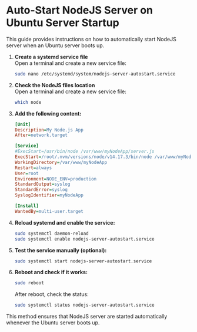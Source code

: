 # Auto-Start NodeJS Server on Ubuntu Server Startup

This guide provides instructions on how to automatically start NodeJS server when an Ubuntu server boots up.

1. **Create a systemd service file**  
   Open a terminal and create a new service file:
   ```bash
   sudo nano /etc/systemd/system/nodejs-server-autostart.service
   ```
2. **Check the NodeJS files location**  
   Open a terminal and create a new service file:
   ```bash
   which node
   ```

3. **Add the following content:**
   ```ini
   [Unit]
   Description=My Node.js App
   After=network.target

   [Service]
   #ExecStart=/usr/bin/node /var/www/myNodeApp/server.js
   ExecStart=/root/.nvm/versions/node/v14.17.3/bin/node /var/www/myNodeApp/index.js
   WorkingDirectory=/var/www/myNodeApp
   Restart=always
   User=root
   Environment=NODE_ENV=production
   StandardOutput=syslog
   StandardError=syslog
   SyslogIdentifier=myNodeApp

   [Install]
   WantedBy=multi-user.target
   ```

4. **Reload systemd and enable the service:**
   ```bash
   sudo systemctl daemon-reload
   sudo systemctl enable nodejs-server-autostart.service
   ```

5. **Test the service manually (optional):**
   ```bash
   sudo systemctl start nodejs-server-autostart.service
   ```

6. **Reboot and check if it works:**
   ```bash
   sudo reboot
   ```
   After reboot, check the status:
   ```bash
   sudo systemctl status nodejs-server-autostart.service
   ```

This method ensures that NodeJS server are started automatically whenever the Ubuntu server boots up.

